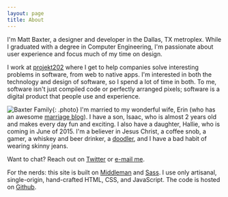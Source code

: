 ```yaml
---
layout: page
title: About
---
```


I'm Matt Baxter, a designer and developer in the Dallas, TX metroplex. While I graduated with a degree in Computer Engineering, I'm passionate about user experience and focus much of my time on design.

I work at [projekt202](http://projekt202.com "projekt202") where I get to help companies solve interesting problems in software, from web to native apps. I'm interested in both the technology and design of software, so I spend a lot of time in both. To me, software isn't just compiled code or perfectly arranged pixels; software is a digital product that people use and experience.

![Baxter Family](about/baxter-family.jpg){: .photo} I'm married to my wonderful wife, Erin (who has an awesome [marriage blog](http://mystery32.com "Mystery32")). I have a son, Isaac, who is almost 2 years old and makes every day fun and exciting. I also have a daughter, Hallie, who is coming in June of 2015. I'm a believer in Jesus Christ, a coffee snob, a gamer, a whiskey and beer drinker, a [doodler](http://sketch.mbxtr.com "My sketch blog"), and I have a bad habit of wearing skinny jeans.

Want to chat? Reach out on [Twitter](http://twitter.com/mbxtr "Tweet at me, bro") or [e-mail me](mailto:matt.baxter@gmail.com "E-mail me").

For the nerds: this site is built on [Middleman](https://middlemanapp.com/ "Middleman") and [Sass](http://sass-lang.com/ "Sass"). I use only artisanal, single-origin, hand-crafted HTML, CSS, and JavaScript. The code is hosted on [Github](http://github.com/mbxtr "Github").